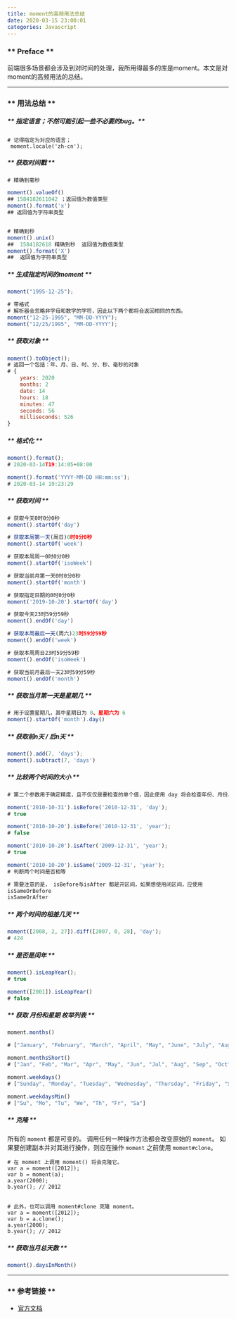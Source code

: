 ```yaml
---
title: moment的高频用法总结
date: 2020-03-15 23:00:01
categories: Javascript
---
```

### ** Preface **

前端很多场景都会涉及到对时间的处理，我所用得最多的库是moment。本文是对moment的高频用法的总结。

*******************

### ** 用法总结 **

##### ** 指定语言；不然可能引起一些不必要的bug。**
```
# 记得指定为对应的语言；
 moment.locale('zh-cn');
```


##### ** 获取时间戳 **
```javascript
# 精确到毫秒

moment().valueOf()
## 1584182611042 ；返回值为数值类型
moment().format('x') 
## 返回值为字符串类型


# 精确到秒 
moment().unix()
##  1584182618 精确到秒  返回值为数值类型
moment().format('X') 
##  返回值为字符串类型
```

##### ** 生成指定时间的moment **
```javascript
moment("1995-12-25");

# 带格式
# 解析器会忽略非字母和数字的字符，因此以下两个都将会返回相同的东西。
moment("12-25-1995", "MM-DD-YYYY");
moment("12/25/1995", "MM-DD-YYYY");
```

##### ** 获取对象 **
```javascript
moment().toObject();
# 返回一个包括：年、月、日、时、分、秒、毫秒的对象
# {
    years: 2020
    months: 2
    date: 14
    hours: 18
    minutes: 47
    seconds: 56
    milliseconds: 526
}
```

##### ** 格式化 **
```javascript
moment().format();
# 2020-03-14T19:14:05+08:00

moment().format('YYYY-MM-DD HH:mm:ss');
# 2020-03-14 19:23:29 
```

##### ** 获取时间 ** 
```javascript
# 获取今天0时0分0秒
moment().startOf('day')

# 获取本周第一天(周日)0时0分0秒
moment().startOf('week')

# 获取本周周一0时0分0秒
moment().startOf('isoWeek')

# 获取当前月第一天0时0分0秒
moment().startOf('month')

# 获取指定日期的0时0分0秒
moment('2019-10-20').startOf('day')

# 获取今天23时59分59秒
moment().endOf('day')

# 获取本周最后一天(周六)23时59分59秒
moment().endOf('week')

# 获取本周周日23时59分59秒
moment().endOf('isoWeek')

# 获取当前月最后一天23时59分59秒
moment().endOf('month')
```

##### ** 获取当月第一天是星期几  ** 
```javascript
# 用于设置星期几，其中星期日为 0、星期六为 6
moment().startOf('month').day()
```

##### ** 获取前n天 / 后n天 ** 
```javascript
moment().add(7, 'days');
moment().subtract(7, 'days')
```

##### ** 比较两个时间的大小 ** 
```javascript
# 第二个参数用于确定精度，且不仅仅是要检查的单个值，因此使用 day 将会检查年份、月份、日期。

moment('2010-10-31').isBefore('2010-12-31', 'day');
# true

moment('2010-10-20').isBefore('2010-12-31', 'year');
# false

moment('2010-10-20').isAfter('2009-12-31', 'year'); 
# true

moment('2010-10-20').isSame('2009-12-31', 'year'); 
# 判断两个时间是否相等

# 需要注意的是， isBefore与isAfter 都是开区间，如果想使用闭区间，应使用
isSameOrBefore
isSameOrAfter
```

##### ** 两个时间的相差几天 ** 
```javascript
moment([2008, 2, 27]).diff([2007, 0, 28], 'day');
# 424
```

##### ** 是否是闰年 ** 
```javascript
moment().isLeapYear();
# true

moment([2001]).isLeapYear() 
# false
```


##### ** 获取 月份和星期 枚举列表 ** 
```javascript
moment.months()

# ["January", "February", "March", "April", "May", "June", "July", "August", "September", "October", "November", "December"]

moment.monthsShort()
# ["Jan", "Feb", "Mar", "Apr", "May", "Jun", "Jul", "Aug", "Sep", "Oct", "Nov", "Dec"]

moment.weekdays()
# ["Sunday", "Monday", "Tuesday", "Wednesday", "Thursday", "Friday", "Saturday"]

moment.weekdaysMin()
# ["Su", "Mo", "Tu", "We", "Th", "Fr", "Sa"]
```

##### ** 克隆 ** 
所有的 `moment` 都是可变的。  调用任何一种操作方法都会改变原始的 `moment`。 如果要创建副本并对其进行操作，则应在操作 `moment` 之前使用 `moment#clone`。
```
# 在 moment 上调用 moment() 将会克隆它。
var a = moment([2012]);
var b = moment(a);
a.year(2000);
b.year(); // 2012


# 此外，也可以调用 moment#clone 克隆 moment。
var a = moment([2012]);
var b = a.clone();
a.year(2000);
b.year(); // 2012
```

##### ** 获取当月总天数 ** 
```javascript
moment().daysInMonth()
```
*******************

### ** 参考链接 **
- [官方文档](http://momentjs.cn/)